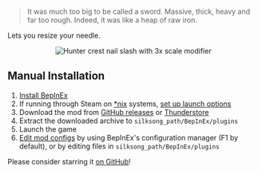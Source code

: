 > It was much too big to be called a sword. Massive, thick, heavy and far too rough. Indeed, it was like a heap of raw iron.

Lets you resize your needle.

<div align=center>
	<img src='https://i.imgur.com/Q16mf36.jpeg' alt='Hunter crest nail slash with 3x scale modifier' />
</div>

## Manual Installation

1. [Install BepInEx](https://docs.bepinex.dev/articles/user_guide/installation/index.html#installing-bepinex-1)
2. If running through Steam on [*nix](https://en.wikipedia.org/wiki/Unix-like) systems, [set up launch options](https://docs.bepinex.dev/articles/advanced/steam_interop.html#2-set-up-permissions)
3. Download the mod from [GitHub releases](https://github.com/Bergbok/Silksong-Mods/releases?q=Guts) or [Thunderstore](https://thunderstore.io/c/hollow-knight-silksong/p/Bergbok/Guts)
4. Extract the downloaded archive to `silksong_path/BepInEx/plugins`
5. Launch the game
6. [Edit mod configs](https://docs.bepinex.dev/articles/user_guide/configuration.html#configuring-plugins) by using BepInEx's configuration manager (F1 by default), or by editing files in `silksong_path/BepInEx/plugins`

Please consider starring it [on GitHub](https://github.com/Bergbok/Silksong-Mods)!

